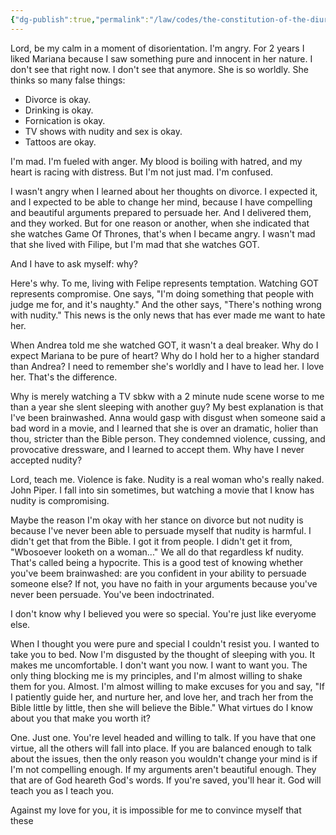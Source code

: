 ```yaml
---
{"dg-publish":true,"permalink":"/law/codes/the-constitution-of-the-diurnal-conduct-of-individual-persons/framework-discussions/nudity-in-movies/all-that-mariana-permits/","created":"Nov 7, 2021, 1:59 AM","updated":""}
---
```



Lord, be my calm in a moment of disorientation. I'm angry. For 2 years I liked Mariana because I saw something pure and innocent in her nature. I don't see that right now. I don't see that anymore. She is so worldly. She thinks so many false things:

- Divorce is okay.
- Drinking is okay.
- Fornication is okay.
- TV shows with nudity and sex is okay.
- Tattoos are okay.

I'm mad. I'm fueled with anger. My blood is boiling with hatred, and my heart is racing with distress. But I'm not just mad. I'm confused.

I wasn't angry when I learned about her thoughts on divorce. I expected it, and I expected to be able to change her mind, because I have compelling and beautiful arguments prepared to persuade her. And I delivered them, and they worked. But for one reason or another, when she indicated that she watches Game Of Thrones, that's when I became angry. I wasn't mad that she lived with Filipe, but I'm mad that she watches GOT.

And I have to ask myself: why?

Here's why. To me, living with Felipe represents temptation. Watching GOT represents compromise. One says, "I'm doing something that people with judge me for, and it's naughty." And the other says, "There's nothing wrong with nudity." This news is the only news that has ever made me want to hate her.

When Andrea told me she watched GOT, it wasn't a deal breaker. Why do I expect Mariana to be pure of heart? Why do I hold her to a higher standard than Andrea? I need to remember she's worldly and I have to lead her. I love her. That's the difference.

Why is merely watching a TV sbkw with a 2 minute nude scene worse to me than a year she slent sleeping with another guy? My best explanation is that I've been brainwashed. Anna would gasp with disgust when someone said a bad word in a movie, and I learned that she is over an dramatic, holier than thou, stricter than the Bible person. They condemned violence, cussing, and provocative dressware, and I learned to accept them. Why have I never accepted nudity?

Lord, teach me. Violence is fake. Nudity is a real woman who's really naked. John Piper. I fall into sin sometimes, but watching a movie that I know has nudity is compromising.

Maybe the reason I'm okay with her stance on divorce but not nudity is because I've never been able to persuade myself that nudity is harmful. I didn't get that from the Bible. I got it from people. I didn't get it from, "Wbosoever looketh on a woman..." We all do that regardless kf nudity. That's called being a hypocrite. This is a good test of knowing whether you've beem brainwashed: are you confident in your ability to persuade someone else? If not, you have no faith in your arguments because you've never been persuade. You've been indoctrinated.

I don't know why I believed you were so special. You're just like everyome else.

When I thought you were pure and special I couldn't resist you. I wanted to take you to bed. Now I'm disgusted by the thought of sleeping with you. It makes me uncomfortable. I don't want you now. I want to want you. The only thing blocking me is my principles, and I'm almost willing to shake them for you. Almost. I'm almost willing to make excuses for you and say, "If I patiently guide her, and nurture her, and love her, and trach her from the Bible little by little, then she will believe the Bible." What virtues do I know about you that make you worth it?

One. Just one. You're level headed and willing to talk. If you have that one virtue, all the others will fall into place. If you are balanced enough to talk about the issues, then the only reason you wouldn't change your mind is if I'm not compelling enough. If my arguments aren't beautiful enough. They that are of God heareth God's words. If you're saved, you'll hear it. God will teach you as I teach you.

Against my love for you, it is impossible for me to convince myself that these 